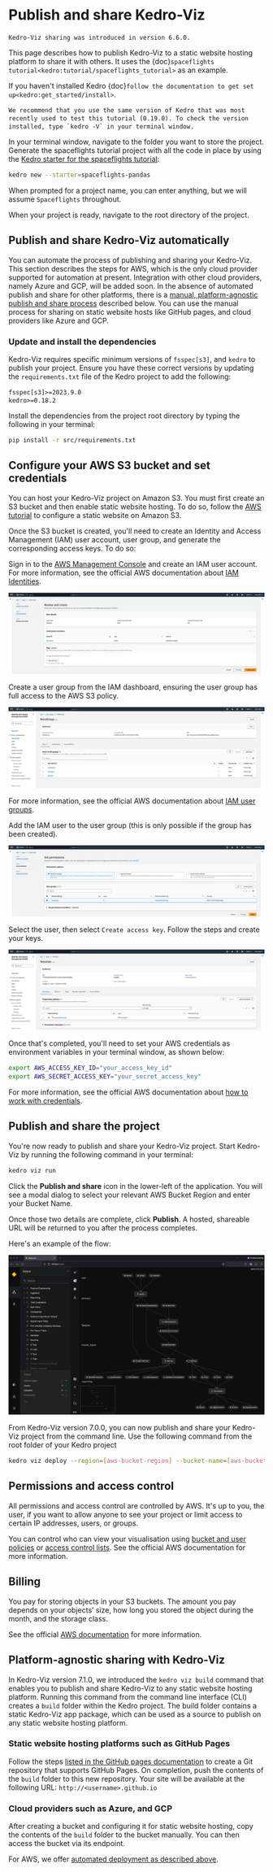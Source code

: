 # Publish and share Kedro-Viz

```{note}
Kedro-Viz sharing was introduced in version 6.6.0.
```

This page describes how to publish Kedro-Viz to a static website hosting platform to share it with others. It uses the {doc}`spaceflights tutorial<kedro:tutorial/spaceflights_tutorial>` as an example.

If you haven't installed Kedro {doc}`follow the documentation to get set up<kedro:get_started/install>`. 

```{important}
We recommend that you use the same version of Kedro that was most recently used to test this tutorial (0.19.0). To check the version installed, type `kedro -V` in your terminal window.
```

In your terminal window, navigate to the folder you want to store the project. Generate the spaceflights tutorial project with all the code in place by using the [Kedro starter for the spaceflights tutorial](https://github.com/kedro-org/kedro-starters/tree/main/spaceflights-pandas):


```bash
kedro new --starter=spaceflights-pandas
```

When prompted for a project name, you can enter anything, but we will assume `Spaceflights` throughout.

When your project is ready, navigate to the root directory of the project.

## Publish and share Kedro-Viz automatically

You can automate the process of publishing and sharing your Kedro-Viz. This section describes the steps for AWS, which is the only cloud provider supported for automation at present. Integration with other cloud providers, namely Azure and GCP, will be added soon. In the absence of automated publish and share for other platforms, there is a [manual, platform-agnostic publish and share process](#platform-agnostic-sharing-with-kedro-viz) described below. You can use the manual process for sharing on static website hosts like GitHub pages, and cloud providers like Azure and GCP.

### Update and install the dependencies
Kedro-Viz requires specific minimum versions of `fsspec[s3]`, and `kedro` to publish your project. Ensure you have these correct versions by updating the `requirements.txt` file of the Kedro project to add the following:

```text
fsspec[s3]>=2023.9.0
kedro>=0.18.2
```

Install the dependencies from the project root directory by typing the following in your terminal:

```bash
pip install -r src/requirements.txt
```

## Configure your AWS S3 bucket and set credentials

You can host your Kedro-Viz project on Amazon S3. You must first create an S3 bucket and then enable static website hosting. To do so, follow the [AWS tutorial](https://docs.aws.amazon.com/AmazonS3/latest/userguide/HostingWebsiteOnS3Setup.html) to configure a static website on Amazon S3.

Once the S3 bucket is created, you'll need to create an Identity and Access Management (IAM) user account, user group, and generate the corresponding access keys. To do so:

Sign in to the [AWS Management Console](https://console.aws.amazon.com/s3/) and create an IAM user account.
For more information, see the official AWS documentation about [IAM Identities](https://docs.aws.amazon.com/IAM/latest/UserGuide/id.html).

![](./images/kedro_viz_share_credentials1.png)

Create a user group from the IAM dashboard, ensuring the user group has full access to the AWS S3 policy.

![](./images/kedro_viz_share_credentials2.png)

For more information, see the official AWS documentation about [IAM user groups](https://docs.aws.amazon.com/IAM/latest/UserGuide/id_groups.html?icmpid=docs_iam_help_panel).

Add the IAM user to the user group (this is only possible if the group has been created).

![](./images/kedro_viz_share_credentials3.png)

Select the user, then select `Create access key`. Follow the steps and create your keys.

![](./images/kedro_viz_share_credentials4.png)


Once that's completed, you'll need to set your AWS credentials as environment variables in your terminal window, as shown below:

```bash
export AWS_ACCESS_KEY_ID="your_access_key_id"
export AWS_SECRET_ACCESS_KEY="your_secret_access_key"
```

For more information, see the official AWS documentation about [how to work with credentials](https://docs.aws.amazon.com/cli/latest/userguide/cli-configure-envvars.html).

## Publish and share the project

You're now ready to publish and share your Kedro-Viz project. Start Kedro-Viz by running the following command in your terminal:

```bash
kedro viz run
```

Click the **Publish and share** icon in the lower-left of the application. You will see a modal dialog to select your relevant AWS Bucket Region and enter your Bucket Name.

Once those two details are complete, click **Publish**. A hosted, shareable URL will be returned to you after the process completes.

Here's an example of the flow:

![](./images/kedro-publish-share.gif)

From Kedro-Viz version 7.0.0, you can now publish and share your Kedro-Viz project from the command line. Use the following command from the root folder of your Kedro project

```bash
kedro viz deploy --region=[aws-bucket-region] --bucket-name=[aws-bucket-name]
```

## Permissions and access control

All permissions and access control are controlled by AWS. It's up to you, the user, if you want to allow anyone to see your project or limit access to certain IP addresses, users, or groups.

You can control who can view your visualisation using [bucket and user policies](https://docs.aws.amazon.com/AmazonS3/latest/userguide/using-iam-policies.html) or [access control lists](https://docs.aws.amazon.com/AmazonS3/latest/userguide/acls.html). See the official AWS documentation for more information.

## Billing

You pay for storing objects in your S3 buckets. The amount you pay depends on your objects’ size, how long you stored the object during the month, and the storage class.

See the official [AWS documentation](https://aws.amazon.com/s3/pricing/?nc=sn&loc=4) for more information. 

## Platform-agnostic sharing with Kedro-Viz 

In Kedro-Viz version 7.1.0, we introduced the `kedro viz build` command that enables you to publish and share Kedro-Viz to any static website hosting platform. Running this command from the command line interface (CLI) creates a `build` folder within the Kedro project. The build folder contains a static Kedro-Viz app package, which can be used as a source to publish on any static website hosting platform.

### Static website hosting platforms such as GitHub Pages

Follow the steps [listed in the GitHub pages documentation](https://docs.github.com/en/pages/quickstart) to create a Git repository that supports GitHub Pages. On completion, push the contents of the `build` folder to this new repository. Your site will be available at the following URL: `http://<username>.github.io`

### Cloud providers such as Azure, and GCP

After creating a bucket and configuring it for static website hosting, copy the contents of the `build` folder to the bucket manually. You can then access the bucket via its endpoint.

For AWS, we offer [automated deployment as described above](#publish-and-share-kedro-viz-automatically).
